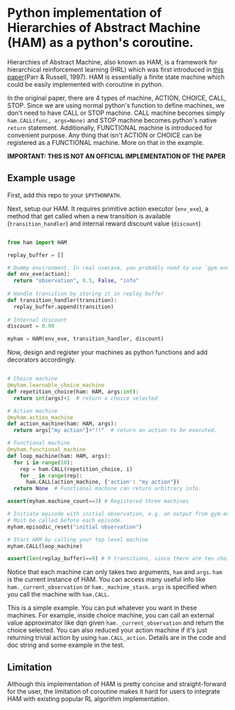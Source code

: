 # Python implementation of Hierarchies of Abstract Machine (HAM) as a python's coroutine.

Hierarchies of Abstract Machine, also known as HAM, is a framework for hierarchical reinforcement learning (HRL) which was first introduced in [this paper](https://proceedings.neurips.cc/paper/1997/file/5ca3e9b122f61f8f06494c97b1afccf3-Paper.pdf)(Parr & Russell, 1997). HAM is essentially a finite state machine which could be easily implemented with coroutine in python. 

In the original paper, there are 4 types of machine, ACTION, CHOICE, CALL, STOP. Since we are using normal python's function to define machines, we don't need to have CALL or STOP machine. CALL machine becomes simply `ham.CALL(func, args=None)` and STOP machine becomes python's native `return` statement. Additionally, FUNCTIONAL machine is introduced for convenient purpose. Any thing that isn't ACTION or CHOICE can be registered as a FUNCTIONAL machine. More on that in the example.

**IMPORTANT: THIS IS NOT AN OFFICIAL IMPLEMENTATION OF THE PAPER**  


## Example usage

First, add this repo to your `$PYTHONPATH`.

Next, setup our HAM. It requires primitive action executor (`env_exe`), a method that get called when a new transition is available (`transition_handler`) and internal reward discount value (`discount`)

``` python

from ham import HAM

replay_buffer = []

# Dummy environment. In real usecase, you probably need to use `gym.env.step(action)` instead.
def env_exe(action):
  return "observation", 0.5, False, "info"
  
# Handle transition by storing it in replay buffer
def transition_handler(transition):
  replay_buffer.append(transition)
  
# Internal discount
discount = 0.99

myham = HAM(env_exe, transition_handler, discount)
```

Now, design and register your machines as python functions and add decorators accordingly.

``` python

# Choice machine
@myham.learnable_choice_machine
def repetition_choice(ham: HAM, args:int):  
  return int(args)+1  # return a choice selected

# Action machine
@myham.action_machine
def action_machine(ham: HAM, args):
  return args["my action"]+"!!"  # return an action to be executed.

# Functional machine
@myham.functional_machine
def loop_machine(ham: HAM, args):
  for i in range(10):
    rep = ham.CALL(repetition_choice, i)
    for _ in range(rep):
      ham.CALL(action_machine, {'action': "my action"})
  return None  # Functional machine can return arbitrary info.

assert(myham.machine_count==3) # Registered three machines

# Initiate episode with initial observation, e.g. an output from gym.env.reset()
# Must be called before each episode.
myham.episodic_reset("initial observation")

# Start HAM by calling your top level machine
myham.CALL(loop_machine)

assert(len(replay_buffer)==9) # 9 transitions, since there are ten choice points and env did not terminated yet
```

Notice that each machine can only takes two arguments, `ham` and `args`. `ham` is the current instance of HAM. You can access many useful info like `ham._current_observation` or `ham._machine_stack`. `args` is specified when you call the machine with `ham.CALL`. 

This is a simple example. You can put whatever you want in these machines. For example, inside choice machine, you can call an external value approximator like dqn given `ham._current_observation` and return the choice selected. You can also reduced your action machine if it's just returning trivial action by using `ham.CALL_action`. Details are in the code and doc string and some example in the test.


## Limitation
Although this implementation of HAM is pretty concise and straight-forward for the user, the limitation of coroutine makes it hard for users to integrate HAM with existing popular RL algorithm implementation. 
